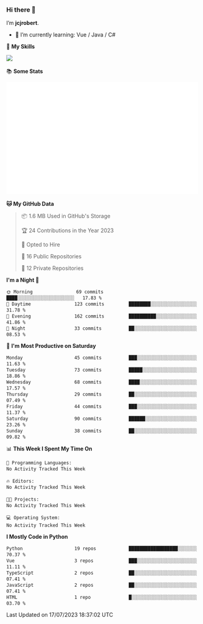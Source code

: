 ### Hi there 👋

I’m **jcjrobert**.

- 🌱 I’m currently learning: Vue / Java / C#

🌟 **My Skills**

![](https://img.shields.io/badge/-Python-3e74a2?style=flat-square&logo=Python&logoColor=fff)

📚 **Some Stats**

![](https://github.com/jcjrobert/github-stats/blob/master/generated/overview.svg)

<!--START_SECTION:waka-->
**🐱 My GitHub Data** 

> 📦 1.6 MB Used in GitHub's Storage 
 > 
> 🏆 24 Contributions in the Year 2023
 > 
> 💼 Opted to Hire
 > 
> 📜 16 Public Repositories 
 > 
> 🔑 12 Private Repositories 
 > 
**I'm a Night 🦉** 

```text
🌞 Morning                69 commits          ████░░░░░░░░░░░░░░░░░░░░░   17.83 % 
🌆 Daytime                123 commits         ████████░░░░░░░░░░░░░░░░░   31.78 % 
🌃 Evening                162 commits         ██████████░░░░░░░░░░░░░░░   41.86 % 
🌙 Night                  33 commits          ██░░░░░░░░░░░░░░░░░░░░░░░   08.53 % 
```
📅 **I'm Most Productive on Saturday** 

```text
Monday                   45 commits          ███░░░░░░░░░░░░░░░░░░░░░░   11.63 % 
Tuesday                  73 commits          █████░░░░░░░░░░░░░░░░░░░░   18.86 % 
Wednesday                68 commits          ████░░░░░░░░░░░░░░░░░░░░░   17.57 % 
Thursday                 29 commits          ██░░░░░░░░░░░░░░░░░░░░░░░   07.49 % 
Friday                   44 commits          ███░░░░░░░░░░░░░░░░░░░░░░   11.37 % 
Saturday                 90 commits          ██████░░░░░░░░░░░░░░░░░░░   23.26 % 
Sunday                   38 commits          ██░░░░░░░░░░░░░░░░░░░░░░░   09.82 % 
```


📊 **This Week I Spent My Time On** 

```text
💬 Programming Languages: 
No Activity Tracked This Week

🔥 Editors: 
No Activity Tracked This Week

🐱‍💻 Projects: 
No Activity Tracked This Week

💻 Operating System: 
No Activity Tracked This Week
```

**I Mostly Code in Python** 

```text
Python                   19 repos            ██████████████████░░░░░░░   70.37 % 
Vue                      3 repos             ███░░░░░░░░░░░░░░░░░░░░░░   11.11 % 
TypeScript               2 repos             ██░░░░░░░░░░░░░░░░░░░░░░░   07.41 % 
JavaScript               2 repos             ██░░░░░░░░░░░░░░░░░░░░░░░   07.41 % 
HTML                     1 repo              █░░░░░░░░░░░░░░░░░░░░░░░░   03.70 % 
```




 Last Updated on 17/07/2023 18:37:02 UTC
<!--END_SECTION:waka-->
